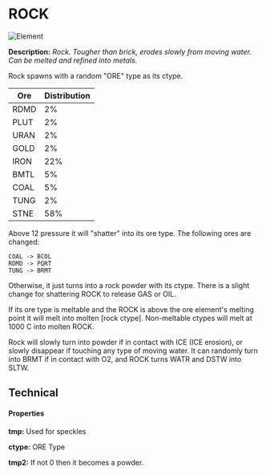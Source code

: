# ROCK

![Element](https://i.imgur.com/m9yi77Z.png)

**Description:** *Rock. Tougher than brick, erodes slowly from moving water. Can be melted and refined into metals.*

Rock spawns with a random "ORE" type as its ctype. 

| Ore     | Distribution |
| ----------- | ----------- |
| RDMD     | 2%       |
| PLUT   | 2%        |
| URAN   | 2%        |
| GOLD  | 2%        |
| IRON | 22%        |
| BMTL | 5%        |
| COAL | 5%        |
| TUNG | 2%        |
| STNE | 58%        |

Above 12 pressure it will "shatter" into its ore type. The following ores are changed:
```
COAL -> BCOL
RDMD -> PQRT
TUNG -> BRMT
```
Otherwise, it just turns into a rock powder with its ctype. There is a slight change for shattering ROCK to release GAS or OIL.

If its ore type is meltable and the ROCK is above the ore element's melting point it will melt into molten [rock ctype]. Non-meltable ctypes will melt at 1000 C into molten ROCK.

Rock will slowly turn into powder if in contact with ICE (ICE erosion), or slowly disappear if touching any type of moving water. It can randomly turn into BRMT if in contact with O2, and ROCK turns WATR and DSTW into SLTW.

## Technical

#### Properties
**tmp:** Used for speckles

**ctype:** ORE Type

**tmp2:** If not 0 then it becomes a powder.